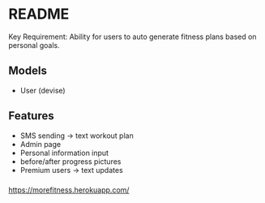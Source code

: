 # README

Key Requirement: Ability for users to auto generate fitness plans based on personal goals.

## Models
- User (devise)

## Features
- SMS sending -> text workout plan
- Admin page
- Personal information input
- before/after progress pictures
- Premium users -> text updates

###
 https://morefitness.herokuapp.com/

